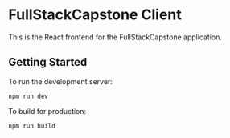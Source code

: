 # FullStackCapstone Client

This is the React frontend for the FullStackCapstone application.

## Getting Started

To run the development server:

```
npm run dev
```

To build for production:

```
npm run build
```
